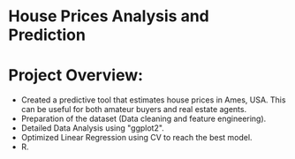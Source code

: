 
# House Prices Analysis and Prediction
# Project Overview:

* Created a predictive tool that estimates house prices in Ames, USA. This can be useful for both amateur buyers and real estate agents.
* Preparation of the dataset (Data cleaning and feature engineering).
* Detailed Data Analysis using "ggplot2".
* Optimized Linear Regression using CV to reach the best model.
* R.


